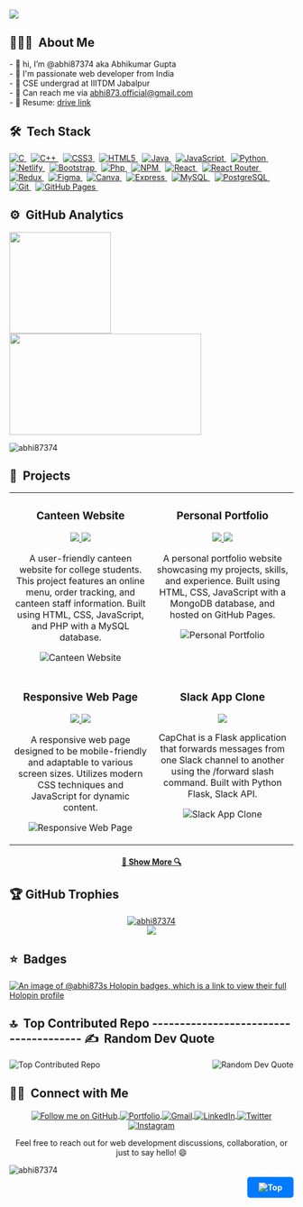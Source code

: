<a name="top"></a>

<h1>
  <a href="https://git.io/typing-svg">
    <img src="https://readme-typing-svg.herokuapp.com?font=Arvo&color=0000FF&size=30&lines=Welcome+to+my+Profile+🙏;I'm+Abhikumar+Gupta😊;Nice+to+meet+you!(●'◡'●)...&center=true&size=30">
  </a>
</h1>

## 👨🏻‍💻 &nbsp;About Me
<div padding-left="1pm">
  - 👋 hi, I’m @abhi87374 aka Abhikumar Gupta<br>
  - 👀 I'm passionate web developer from India<br>
  - 🏫 CSE undergrad at IIITDM Jabalpur<br>
  - 📧 Can reach me via  <a href="mailto:abhi873.official@gmail.com" target="_blank" title="Gmail">abhi873.official@gmail.com</a> <br>
  - 📝 Resume: <a href="https://drive.google.com/file/d/1ep9lqpF4xolB564cg_DdtNNrMSuZ_DLn/view?usp=sharing" target="_blank" title="Resume"> drive link</a>
</div>

## 🛠 &nbsp;Tech Stack

<p >
  <a href="https://img.shields.io/badge/c-%2300599C.svg?style=flat&logo=c&logoColor=white">
    <img src="https://img.shields.io/badge/c-%2300599C.svg?style=flat&logo=c&logoColor=white" alt="C">
  </a>&nbsp;
  <a href="https://img.shields.io/badge/c++-%2300599C.svg?style=flat&logo=c%2B%2B&logoColor=white">
    <img src="https://img.shields.io/badge/c++-%2300599C.svg?style=flat&logo=c%2B%2B&logoColor=white" alt="C++">
  </a>&nbsp;
  <a href="https://img.shields.io/badge/css3-%231572B6.svg?style=flat&logo=css3&logoColor=white">
    <img src="https://img.shields.io/badge/css3-%231572B6.svg?style=flat&logo=css3&logoColor=white" alt="CSS3">
  </a>&nbsp;
  <a href="https://img.shields.io/badge/html5-%23E34F26.svg?style=flat&logo=html5&logoColor=white">
    <img src="https://img.shields.io/badge/html5-%23E34F26.svg?style=flat&logo=html5&logoColor=white" alt="HTML5">
  </a>&nbsp;
  <a href="https://img.shields.io/badge/Java-%23ED8B00.svg?style=flat&logo=Java&logoColor=white">
    <img src="https://img.shields.io/badge/Java-%23ED8B00.svg?style=flat&logo=Java&logoColor=white" alt="Java">
  </a>&nbsp;
  <a href="https://img.shields.io/badge/javascript-%23323330.svg?style=flat&logo=javascript&logoColor=%23F7DF1E">
    <img src="https://img.shields.io/badge/javascript-%23323330.svg?style=flat&logo=javascript&logoColor=%23F7DF1E" alt="JavaScript">
  </a>&nbsp;
  <a href="https://img.shields.io/badge/python-3670A0?style=flat&logo=python&logoColor=ffdd54">
    <img src="https://img.shields.io/badge/python-3670A0?style=flat&logo=python&logoColor=ffdd54" alt="Python">
  </a>&nbsp;
  <a href="https://img.shields.io/badge/netlify-%23000000.svg?style=flat&logo=netlify&logoColor=#00C7B7">
    <img src="https://img.shields.io/badge/netlify-%23000000.svg?style=flat&logo=netlify&logoColor=#00C7B7" alt="Netlify">
  </a>&nbsp;
  <a href="https://img.shields.io/badge/bootstrap-%23563D7C.svg?style=flat&logo=bootstrap&logoColor=white">
    <img src="https://img.shields.io/badge/bootstrap-%23563D7C.svg?style=flat&logo=bootstrap&logoColor=white" alt="Bootstrap">
  </a>&nbsp;
  <a href="https://img.shields.io/badge/Php-%230081CB.svg?style=flat&logo=Php&logoColor=white">
    <img src="https://img.shields.io/badge/Php-%230081CB.svg?style=flat&logo=Php&logoColor=white" alt="Php">
  </a>&nbsp;
  <a href="https://img.shields.io/badge/NPM-%23000000.svg?style=flat&logo=npm&logoColor=white">
    <img src="https://img.shields.io/badge/NPM-%23000000.svg?style=flat&logo=npm&logoColor=white" alt="NPM">
  </a>&nbsp;
  <a href="https://img.shields.io/badge/react-%2320232a.svg?style=flat&logo=react&logoColor=%2361DAFB">
    <img src="https://img.shields.io/badge/react-%2320232a.svg?style=flat&logo=react&logoColor=%2361DAFB" alt="React">
  </a>&nbsp;
  <a href="https://img.shields.io/badge/React_Router-CA4245?style=flat&logo=react-router&logoColor=white">
    <img src="https://img.shields.io/badge/React_Router-CA4245?style=flat&logo=react-router&logoColor=white" alt="React Router">
  </a>&nbsp;
  <a href="https://img.shields.io/badge/redux-%23593d88.svg?style=flat&logo=redux&logoColor=white">
    <img src="https://img.shields.io/badge/redux-%23593d88.svg?style=flat&logo=redux&logoColor=white" alt="Redux">
  </a>&nbsp;
  <a href="https://img.shields.io/badge/figma-%23F24E1E.svg?style=flat&logo=figma&logoColor=white">
    <img src="https://img.shields.io/badge/figma-%23F24E1E.svg?style=flat&logo=figma&logoColor=white" alt="Figma">
  </a>&nbsp;
  <a href="https://img.shields.io/badge/Canva-%2300C4CC.svg?style=flat&logo=Canva&logoColor=white">
    <img src="https://img.shields.io/badge/Canva-%2300C4CC.svg?style=flat&logo=Canva&logoColor=white" alt="Canva">
  </a>&nbsp;
  <a href="https://img.shields.io/badge/Express-000000?style=flat&logo=express&logoColor=white">
    <img src="https://img.shields.io/badge/Express-000000?style=flat&logo=express&logoColor=white" alt="Express">
  </a>&nbsp;
  <a href="https://img.shields.io/badge/MySQL-4479A1?style=flat&logo=mysql&logoColor=white">
    <img src="https://img.shields.io/badge/MySQL-4479A1?style=flat&logo=mysql&logoColor=white" alt="MySQL">
  </a>&nbsp;
  <a href="https://img.shields.io/badge/PostgreSQL-316192?style=flat&logo=postgresql&logoColor=white">
    <img src="https://img.shields.io/badge/PostgreSQL-316192?style=flat&logo=postgresql&logoColor=white" alt="PostgreSQL">
  </a>&nbsp;
  <a href="https://img.shields.io/badge/Git-F05032?style=flat&logo=git&logoColor=white">
    <img src="https://img.shields.io/badge/Git-F05032?style=flat&logo=git&logoColor=white" alt="Git">
  </a>&nbsp;
  <a href="https://img.shields.io/badge/GitHub%20Pages-222222?style=flat&logo=github-pages&logoColor=white">
    <img src="https://img.shields.io/badge/GitHub%20Pages-222222?style=flat&logo=github-pages&logoColor=white" alt="GitHub Pages">
  </a>&nbsp;
</p>

## ⚙️ &nbsp;GitHub Analytics

<p>
<a href="https://github.com/abhi87374">
  <img height="180em" src="https://github-readme-stats-eight-theta.vercel.app/api?username=abhi87374&show_icons=true&theme=algolia&include_all_commits=true&count_private=true"/>
  <img height="180em" width="340em" src="https://github-readme-stats-eight-theta.vercel.app/api/top-langs/?username=abhi87374&layout=compact&langs_count=8&theme=algolia"/>
</a>
</p>
<p><img src="https://github-readme-streak-stats.herokuapp.com/?user=abhi87374&" alt="abhi87374" /></p>
<!-- <p align="center">
  <img src="https://github-readme-activity-graph.vercel.app/graph?username=abhi87374&theme=react-dark&bg_color=20232a&hide_border=true" width="100%"/>
</p> -->

## 🚀 &nbsp;Projects

<table align="center">
  <tr>
    <td width="50%" valign="top">
      <h3 align="center">Canteen Website</h3>
      <p align="center">
        <a href="https://github.com/abhi87374/Collage-Canteen-Website" target="_blank">
          <img src="https://img.shields.io/badge/Source%20Code-GitHub-blue?style=for-the-badge&logo=github">
        </a>
        <a href="https://collage-canteen-website.000webhostapp.com/" target="_blank">
          <img src="https://img.shields.io/badge/Live%20Demo-000webhostapp-brightgreen?style=for-the-badge&logo=internet-explorer">
        </a>
      </p>
      <p align="center">
        A user-friendly canteen website for college students. This project features an online menu, order tracking, and canteen staff information. Built using HTML, CSS, JavaScript, and PHP with a MySQL database.
      </p>
      <p align="center">
        <img src="https://github-readme-stats-eight-theta.vercel.app/api/pin/?username=abhi87374&repo=Collage-Canteen-Website&theme=algolia" alt="Canteen Website">
      </p>
    </td>
    <td width="50%" valign="top">
      <h3 align="center">Personal Portfolio</h3>
      <p align="center">
        <a href="https://github.com/abhi87374/Abhikumar-s_portfolio" target="_blank">
          <img src="https://img.shields.io/badge/Source%20Code-GitHub-blue?style=for-the-badge&logo=github">
        </a>
        <a href="https://abhi87374.github.io/Abhikumar-s_portfolio/" target="_blank">
          <img src="https://img.shields.io/badge/Live%20Demo-gh--pages-brightgreen?style=for-the-badge&logo=internet-explorer">
        </a>
      </p>
      <p align="center">
        A personal portfolio website showcasing my projects, skills, and experience. Built using HTML, CSS, JavaScript with a MongoDB database, and hosted on GitHub Pages.
      </p>
      <p align="center">
        <img src="https://github-readme-stats-eight-theta.vercel.app/api/pin/?username=abhi87374&repo=Abhikumar-s_portfolio&theme=algolia" alt="Personal Portfolio">
      </p>
    </td>
  </tr>
  <tr>
    <td width="50%" valign="top">
      <h3 align="center">Responsive Web Page</h3>
     <p align="center">
        <a href="https://github.com/abhi87374/responsive_page" target="_blank">
          <img src="https://img.shields.io/badge/Source%20Code-GitHub-blue?style=for-the-badge&logo=github">
        </a>
        <a href="https://abhi87374.github.io/responsive_page/" target="_blank">
          <img src="https://img.shields.io/badge/Live%20Demo-gh--pages-brightgreen?style=for-the-badge&logo=internet-explorer">
        </a>
      </p>
      <p align="center">
        A responsive web page designed to be mobile-friendly and adaptable to various screen sizes. Utilizes modern CSS techniques and JavaScript for dynamic content.
      </p>
      <p align="center">
        <img src="https://github-readme-stats-eight-theta.vercel.app/api/pin/?username=abhi87374&repo=responsive_page&theme=algolia" alt="Responsive Web Page">
      </p>
    </td>
    <td width="50%" valign="top">
      <h3 align="center">Slack App Clone</h3>
      <p align="center">
        <a href="https://github.com/abhi87374/Slack_app" target="_blank">
          <img src="https://img.shields.io/badge/Source%20Code-GitHub-blue?style=for-the-badge&logo=github">
        </a>
      </p>
      <p align="center">
        CapChat is a Flask application that forwards messages from one Slack channel to another using the /forward slash command. Built with Python Flask, Slack API.
      </p>
      <p align="center">
        <img src="https://github-readme-stats-eight-theta.vercel.app/api/pin/?username=abhi87374&repo=Slack_app&theme=algolia" alt="Slack App Clone">
      </p>
    </td>
  </tr>
</table>

<h4 align="center">
  <a href="https://github.com/abhi87374?tab=repositories" title="Show Repositories">🔎 Show More 🔍</a>
</h4>

## 🏆 GitHub Trophies

<p align="center">
  <a href="https://github.com/ryo-ma/github-profile-trophy"><img src="https://github-profile-trophy.vercel.app/?username=abhi87374" alt="abhi87374" /></a>
  <br>
  <img src="https://user-images.githubusercontent.com/114583978/236886703-44cf836c-caef-4cfa-b810-7f7397c9a93b.svg" />
</p>

## ⭐ &nbsp;Badges 
[![An image of @abhi873s Holopin badges, which is a link to view their full Holopin profile](https://holopin.me/abhi873)](https://holopin.io/@abhi873)


## <a align="left"> 🔝 &nbsp;Top Contributed Repo  -------------------------------------- <a align="right">✍️ &nbsp;Random Dev Quote</a>

<p >
  <a align="left">
    <img src="https://github-contributor-stats.vercel.app/api?username=abhi87374&limit=4&theme=dark&combine_all_yearly_contributions=true" alt="Top Contributed Repo"/>
  </a>
  &nbsp;&nbsp;
  <a align="right">
    <img align="right" src="https://quotes-github-readme.vercel.app/api?type=vetical&theme=radical" alt="Random Dev Quote"/>
  </a>
</p>



## 🤝🏻 &nbsp;Connect with Me
<p align="center">
    <a href="https://github.com/abhi87374?tab=followers" target="_blank" title="Follow me on GitHub">
  <img align="center" src="https://img.shields.io/badge/Follow%20Me%20on%20GitHub-333?style=for-the-badge&logo=github&logoColor=white" alt="Follow me on GitHub">
</a>
    <a href="https://abhi87374.github.io/Abhikumar-s_portfolio" target="_blank" title="Portfolio">
    <img align="center" alt="Portfolio" src="https://img.shields.io/badge/Portfolio-YourColor?style=for-the-badge&logo=web&logoColor=white" />
  </a>
  <a href="mailto:21bcs089@iiitdmj.ac.in" target="_blank" title="Gmail">
    <img  align="center" alt="Gmail" src="https://img.shields.io/badge/-gmail-%23D14836?style=for-the-badge&logo=Gmail&logoColor=white" />
  </a>
    <a href="https://www.linkedin.com/in/abhikumar-gupta-2440b5218/" target="_blank" title="LinkedIn">
    <img align="center" alt="LinkedIn" src="https://img.shields.io/badge/LinkedIn-0077B5?style=for-the-badge&logo=linkedin&logoColor=white" />
  </a>
</a>
<a href="https://x.com/Abhikum47686083?t=Jav66Mg2Lag9i_B_qtIQpg&s=09" target="_blank" title="Twitter">
  <img align="center" alt="Twitter" src="https://img.shields.io/badge/Twitter-blue?style=for-the-badge&logo=twitter&logoColor=white" />
</a>
<a href="https://www.instagram.com/a.b_hiii/" target="_blank" title="Instagram">
  <img align="center" alt="Instagram" src="https://img.shields.io/badge/Instagram-d62976?style=for-the-badge&logo=instagram&logoColor=white" />
</a>



</p>

<p align="center">
  Feel free to reach out for web development discussions, collaboration, or just to say hello! 😄
</p>


<div align="left">
  <img src="https://komarev.com/ghpvc/?username=abhi87374&label=Profile%20views&color=blue&style=flat" alt="abhi87374" />
</div>

<p align="right">
  <a href="#top" style="text-decoration: none; color: white; background-color: #007BFF; padding: 10px 20px; border-radius: 5px; font-weight: bold;">
    <img src="https://img.shields.io/badge/⬆️ Back To Top-3670A0?style=for-the-badge" alt="Top" />
  </a>
</p>
